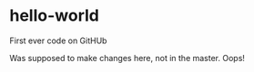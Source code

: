 # hello-world
First ever code on GitHUb

Was supposed to make changes here, not in the master. Oops!
